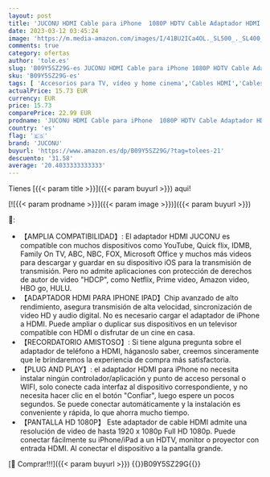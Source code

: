 ```yaml
---
layout: post
title: 'JUCONU HDMI Cable para iPhone  1080P HDTV Cable Adaptador HDMI  Convertidor de Pantalla de Sincronización para iPhone/i-Pad a HDTV/proyector/monitor 2m  Negro '
date: 2023-03-12 03:45:24
image: 'https://m.media-amazon.com/images/I/41BU2ICa4OL._SL500_._SL400_.jpg'
comments: true
category: ofertas
author: 'tole.es'
slug: 'B09Y5SZ29G-es JUCONU HDMI Cable para iPhone 1080P HDTV Cable Adaptador...'
sku: 'B09Y5SZ29G-es'
tags: [ 'Accesorios para TV, vídeo y home cinema','Cables HDMI','Cables para TV, vídeo y home cinema','Electrónica','TV, vídeo y home cinema','iphone','juconu','🇪🇸', ]
actualPrice: 15.73 EUR
currency: EUR
price: 15.73
comparePrice: 22.99 EUR
prodname: 'JUCONU HDMI Cable para iPhone  1080P HDTV Cable Adaptador HDMI  Convertidor de Pantalla de Sincronización para iPhone/i-Pad a HDTV/proyector/monitor 2m  Negro '
country: 'es'
flag: '🇪🇸'
brand: 'JUCONU'
buyurl: 'https://www.amazon.es/dp/B09Y5SZ29G/?tag=tolees-21'
descuento: '31.58'
average: '20.4033333333333'
---
```


Tienes [{{< param title >}}]({{< param buyurl >}}) aqui!

[![{{< param prodname >}}]({{< param image >}})]({{< param buyurl >}})

🔎:

- 【AMPLIA COMPATIBILIDAD】: El adaptador HDMI JUCONU es compatible con muchos dispositivos como YouTube, Quick flix, IDMB, Family On TV, ABC, NBC, FOX, Microsoft Office y muchos más videos para descargar y guardar en su dispositivo iOS para la transmisión de transmisión. Pero no admite aplicaciones con protección de derechos de autor de video "HDCP", como Netflix, Prime video, Amazon video, HBO go, HULU.
- 【ADAPTADOR HDMI PARA IPHONE IPAD】Chip avanzado de alto rendimiento, asegura transmisión de alta velocidad, sincronización de video HD y audio digital. No es necesario cargar el adaptador de iPhone a HDMI. Puede ampliar o duplicar sus dispositivos en un televisor compatible con HDMI o disfrutar de un cine en casa.
- 【RECORDATORIO AMISTOSO】: Si tiene alguna pregunta sobre el adaptador de teléfono a HDMI, háganoslo saber, creemos sinceramente que le brindaremos la experiencia de compra más satisfactoria.
- 【PLUG AND PLAY】: el adaptador HDMI para iPhone no necesita instalar ningún controlador/aplicación y punto de acceso personal o WIFI, solo conecte cada interfaz al dispositivo correspondiente, y no necesita hacer clic en el botón "Confiar", luego espere un pocos segundos. Se puede conectar automáticamente y la instalación es conveniente y rápida, lo que ahorra mucho tiempo.
- 【PANTALLA HD 1080P】 Este adaptador de cable HDMI admite una resolución de video de hasta 1920 x 1080p Full HD 1080p. Puede conectar fácilmente su iPhone/iPad a un HDTV, monitor o proyector con entrada HDMI. Al conectar el dispositivo a la pantalla grande.

[🛒 Comprar!!!]({{< param buyurl >}})
{{<world>}}B09Y5SZ29G{{</world>}}
